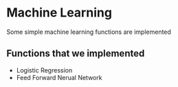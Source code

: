 # Machine Learning
Some simple machine learning functions are implemented

## Functions that we implemented
* Logistic Regression
* Feed Forward Nerual Network
